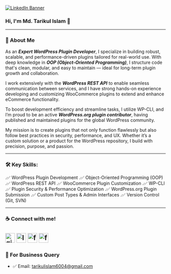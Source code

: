 [![LinkedIn Banner](https://media.licdn.com/dms/image/v2/D4E16AQEXwB1Omv3t1A/profile-displaybackgroundimage-shrink_350_1400/B4EZZlr38GHoAc-/0/1745462723809?e=1750896000&v=beta&t=wvZ9lbiq4ZMtvnBrNE9F982ytqcbmVYPZ_pZKGZxLZM)](https://www.linkedin.com/in/tarikulalways)

### Hi, I'm Md. Tarikul Islam 👋

---

### 🚀 About Me
As an ***Expert WordPress Plugin Developer***, I specialize in building robust, scalable, and performance-driven plugins tailored for real-world use. With deep knowledge in ***OOP (Object-Oriented Programming)***, I structure code that's clean, modular, and easy to maintain — ideal for long-term plugin growth and collaboration.

I work extensively with the ***WordPress REST API*** to enable seamless communication between services, and I have strong hands-on experience developing and customizing WooCommerce plugins to extend and enhance eCommerce functionality.

To boost development efficiency and streamline tasks, I utilize WP-CLI, and I’m proud to be an active ***WordPress.org plugin contributor***, having published and maintained plugins for the global WordPress community.

My mission is to create plugins that not only function flawlessly but also follow best practices in security, performance, and UX. Whether it’s a custom solution or a product for the WordPress repository, I build with precision, purpose, and passion.

---

### 🛠️ Key Skills:

.✅ WordPress Plugin Development
.✅ Object-Oriented Programming (OOP)
.✅ WordPress REST API
.✅ WooCommerce Plugin Customization
.✅ WP-CLI
.✅ Plugin Security & Performance Optimization
.✅ WordPress.org Plugin Submission
.✅ Custom Post Types & Admin Interfaces
.✅ Version Control (Git, SVN)

---

### ☕ Connect with me!
[<img src='https://img.icons8.com/ios-filled/50/f000/github.png' alt='github' height='30'>](https://github.com/tarikulalways)
[<img src='https://img.icons8.com/ios-filled/50/f000/linkedin.png' alt='linkedin' height='30'>](https://www.linkedin.com/in/tarikulalways/) 
[<img src='https://img.icons8.com/ios-filled/50/f000/facebook.png' alt='facebook' height='30'>](https://www.facebook.com/tarikulalways)
[<img src='https://img.icons8.com/ios-filled/50/f000/wordpress.png' alt='facebook' height='30'>](https://profiles.wordpress.org/tarikulalways/)
---

### 📧 For Business Query
- ✅ Email: tarikulislam6004@gmail.com
